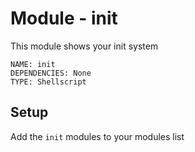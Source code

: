 # Module - init

This module shows your init system

```
NAME: init
DEPENDENCIES: None
TYPE: Shellscript
```

## Setup
Add the `init` modules to your modules list

